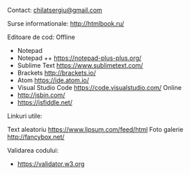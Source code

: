 Contact:
chilatsergiu@gmail.com

Surse informationale:
http://htmlbook.ru/

Editoare de cod:
Offline
* Notepad
* Notepad ++ https://notepad-plus-plus.org/
* Sublime Text https://www.sublimetext.com/
* Brackets http://brackets.io/
* Atom https://ide.atom.io/
* Visual Studio Code https://code.visualstudio.com/
Online
* http://jsbin.com/
* https://jsfiddle.net/

Linkuri  utile:

Text aleatoriu https://www.lipsum.com/feed/html
Foto galerie http://fancybox.net/

Validarea codului:
* https://validator.w3.org

